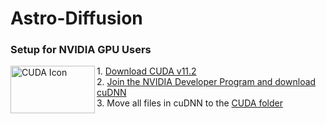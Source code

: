 # Astro-Diffusion

### Setup for NVIDIA GPU Users
<img align="left" width="135" height="76" src="https://assets.nvidiagrid.net/ngc/logos/Cuda.png" alt="CUDA Icon">
1. <a href="https://developer.nvidia.com/cuda-downloads" target="_blank">Download CUDA v11.2</a> &nbsp;
<br>
2. <a href="https://developer.nvidia.com/rdp/cudnn-download" target="_blank">Join the NVIDIA Developer Program and download cuDNN</a> &nbsp;
<br>
3. Move all files in cuDNN to the <a href="C:\Program Files\NVIDIA GPU Computing Toolkit\CUDA\v11.2\bin" target="_blank">CUDA folder</a>
